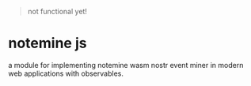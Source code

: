 >not functional yet!

# notemine js 

a module for implementing notemine wasm nostr event miner in modern web applications with observables.

